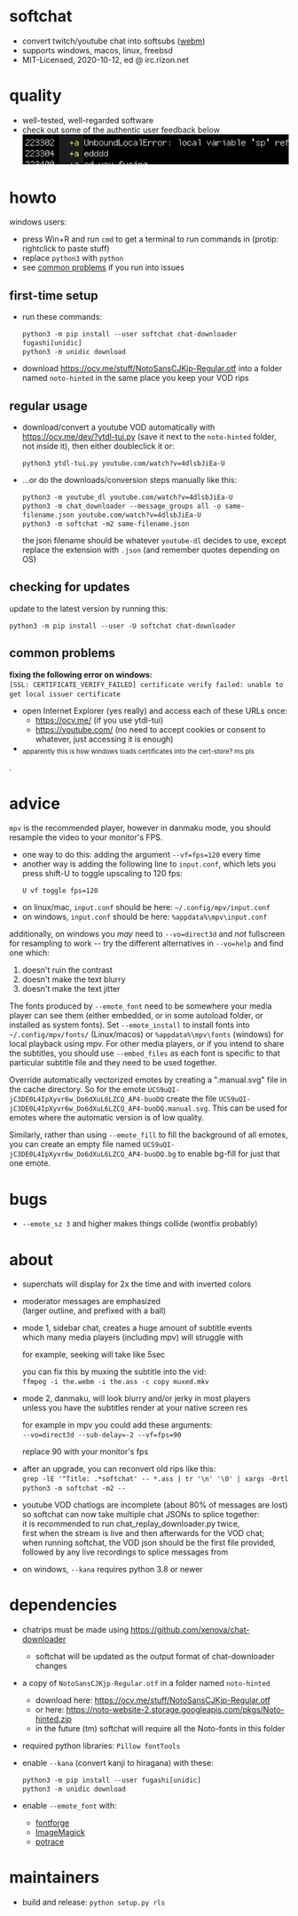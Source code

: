 # softchat
* convert twitch/youtube chat into softsubs ([webm](https://ocv.me/dev/softchat.webm))
* supports windows, macos, linux, freebsd
* MIT-Licensed, 2020-10-12, ed @ irc.rizon.net


# quality
* well-tested, well-regarded software
* check out some of the authentic user feedback below
![user feedback](./glowing-reviews.png)


# howto

windows users:
* press Win+R and run `cmd` to get a terminal to run commands in (protip: rightclick to paste stuff)
* replace `python3` with `python`
* see [common problems](#common-problems) if you run into issues


## first-time setup

* run these commands:

      python3 -m pip install --user softchat chat-downloader fugashi[unidic]
      python3 -m unidic download

* download https://ocv.me/stuff/NotoSansCJKjp-Regular.otf into a folder named `noto-hinted` in the same place you keep your VOD rips


## regular usage

* download/convert a youtube VOD automatically with https://ocv.me/dev/?ytdl-tui.py (save it next to the `noto-hinted` folder, not inside it), then either doubleclick it or:

      python3 ytdl-tui.py youtube.com/watch?v=4dlsbJiEa-U

* ...or do the downloads/conversion steps manually like this:

      python3 -m youtube_dl youtube.com/watch?v=4dlsbJiEa-U
      python3 -m chat_downloader --message_groups all -o same-filename.json youtube.com/watch?v=4dlsbJiEa-U
      python3 -m softchat -m2 same-filename.json

  the json filename should be whatever `youtube-dl` decides to use, except replace the extension with `.json` (and remember quotes depending on OS)


## checking for updates

update to the latest version by running this:

    python3 -m pip install --user -U softchat chat-downloader


## common problems

**fixing the following error on windows:**  
`[SSL: CERTIFICATE_VERIFY_FAILED] certificate verify failed: unable to get local issuer certificate`

* open Internet Explorer (yes really) and access each of these URLs once:
  * https://ocv.me/  (if you use ytdl-tui)
  * https://youtube.com/  (no need to accept cookies or consent to whatever, just accessing it is enough)
* <sub>apparently this is how windows loads certificates into the cert-store? ms pls</sub>

.

# advice

`mpv` is the recommended player, however in danmaku mode, you should resample the video to your monitor's FPS.
* one way to do this: adding the argument `--vf=fps=120` every time
* another way is adding the following line to `input.conf`, which lets you press shift-U to toggle upscaling to 120 fps:
  ```
  U vf toggle fps=120
  ```
* on linux/mac, `input.conf` should be here: `~/.config/mpv/input.conf`
* on windows, `input.conf` should be here: `%appdata%\mpv\input.conf`

additionally, on windows you *may* need to `--vo=direct3d` and *not* fullscreen for resampling to work -- try the different alternatives in `--vo=help` and find one which:
1. doesn't ruin the contrast
2. doesn't make the text blurry
3. doesn't make the text jitter

The fonts produced by `--emote_font` need to be somewhere your media player can see them (either embedded, or in some autoload folder, or installed as system fonts). Set `--emote_install` to install fonts into `~/.config/mpv/fonts/` (Linux/macos) or `%appdata%\mpv\fonts` (windows) for local playback using mpv. For other media players, or if you intend to share the subtitles, you should use `--embed_files` as each font is specific to that particular subtitle file and they need to be used together.

Override automatically vectorized emotes by creating a ".manual.svg" file in the cache directory. So for the emote `UCS9uQI-jC3DE0L4IpXyvr6w_Do6dXuL6LZCQ_AP4-buoDQ` create the file `UCS9uQI-jC3DE0L4IpXyvr6w_Do6dXuL6LZCQ_AP4-buoDQ.manual.svg`. This can be used for emotes where the automatic version is of low quality.

Similarly, rather than using `--emote_fill` to fill the background of all emotes, you can create an empty file named `UCS9uQI-jC3DE0L4IpXyvr6w_Do6dXuL6LZCQ_AP4-buoDQ.bg` to enable bg-fill for just that one emote.


# bugs

* `--emote_sz 3` and higher makes things collide (wontfix probably)


# about

* superchats will display for 2x the time and with inverted colors

* moderator messages are emphasized  
  (larger outline, and prefixed with a ball)

* mode 1, sidebar chat, creates a huge amount of subtitle events  
  which many media players (including mpv) will struggle with

  for example, seeking will take like 5sec

  you can fix this by muxing the subtitle into the vid:  
  `ffmpeg -i the.webm -i the.ass -c copy muxed.mkv`

* mode 2, danmaku, will look blurry and/or jerky in most players  
  unless you have the subtitles render at your native screen res

  for example in mpv you could add these arguments:  
  `--vo=direct3d --sub-delay=-2 --vf=fps=90`

  replace 90 with your monitor's fps

* after an upgrade, you can reconvert old rips like this:  
  `grep -lE '^Title: .*softchat' -- *.ass | tr '\n' '\0' | xargs -0rtl python3 -m softchat -m2 --`

* youtube VOD chatlogs are incomplete (about 80% of messages are lost)  
  so softchat can now take multiple chat JSONs to splice together:  
  it is recommended to run chat_replay_downloader.py twice,  
  first when the stream is live and then afterwards for the VOD chat;  
  when running softchat, the VOD json should be the first file provided,  
  followed by any live recordings to splice messages from

* on windows, `--kana` requires python 3.8 or newer


# dependencies

* chatrips must be made using https://github.com/xenova/chat-downloader
  * softchat will be updated as the output format of chat-downloader changes

* a copy of `NotoSansCJKjp-Regular.otf` in a folder named `noto-hinted`
  * download here: https://ocv.me/stuff/NotoSansCJKjp-Regular.otf
  * or here: https://noto-website-2.storage.googleapis.com/pkgs/Noto-hinted.zip
  * in the future (tm) softchat will require all the Noto-fonts in this folder

* required python libraries: `Pillow fontTools`

* enable `--kana` (convert kanji to hiragana) with these:

      python3 -m pip install --user fugashi[unidic]
      python3 -m unidic download

* enable `--emote_font` with:
  * [fontforge](https://fontforge.org)
  * [ImageMagick](https://imagemagick.org)
  * [potrace](http://potrace.sourceforge.net/)


# maintainers

* build and release: `python setup.py rls`
